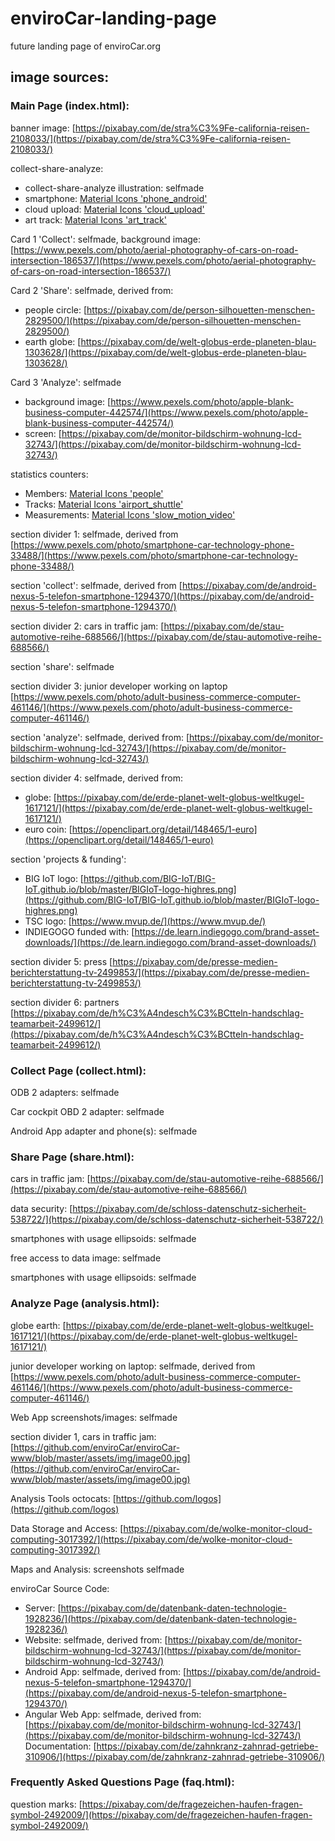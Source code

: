 # enviroCar-landing-page
future landing page of enviroCar.org

## image sources:

### Main Page (index.html):

banner image: 
[https://pixabay.com/de/stra%C3%9Fe-california-reisen-2108033/](https://pixabay.com/de/stra%C3%9Fe-california-reisen-2108033/)

collect-share-analyze:
* collect-share-analyze illustration: selfmade
* smartphone: [Material Icons 'phone_android'](https://material.io/tools/icons/?search=phone_android&style=baseline)
* cloud upload: [Material Icons 'cloud_upload'](https://material.io/tools/icons/?search=cloud_upload&style=baseline)
* art track: [Material Icons 'art_track'](https://material.io/tools/icons/?search=art_track&style=baseline)

Card 1 'Collect': selfmade, background image: [https://www.pexels.com/photo/aerial-photography-of-cars-on-road-intersection-186537/](https://www.pexels.com/photo/aerial-photography-of-cars-on-road-intersection-186537/)

Card 2 'Share': selfmade, derived from:
* people circle: [https://pixabay.com/de/person-silhouetten-menschen-2829500/](https://pixabay.com/de/person-silhouetten-menschen-2829500/)
* earth globe: [https://pixabay.com/de/welt-globus-erde-planeten-blau-1303628/](https://pixabay.com/de/welt-globus-erde-planeten-blau-1303628/)

Card 3 'Analyze': selfmade
* background image: [https://www.pexels.com/photo/apple-blank-business-computer-442574/](https://www.pexels.com/photo/apple-blank-business-computer-442574/)
* screen: [https://pixabay.com/de/monitor-bildschirm-wohnung-lcd-32743/](https://pixabay.com/de/monitor-bildschirm-wohnung-lcd-32743/)

statistics counters:
* Members: [Material Icons 'people'](https://material.io/tools/icons/?search=people&style=baseline)
* Tracks: [Material Icons 'airport_shuttle'](https://material.io/tools/icons/?search=airport_shuttle&style=baseline)
* Measurements: [Material Icons 'slow_motion_video'](https://material.io/tools/icons/?search=slow_motion_video&style=baseline)

section divider 1: selfmade, derived from [https://www.pexels.com/photo/smartphone-car-technology-phone-33488/](https://www.pexels.com/photo/smartphone-car-technology-phone-33488/)

section 'collect': selfmade, derived from [https://pixabay.com/de/android-nexus-5-telefon-smartphone-1294370/](https://pixabay.com/de/android-nexus-5-telefon-smartphone-1294370/)

section divider 2: cars in traffic jam: [https://pixabay.com/de/stau-automotive-reihe-688566/](https://pixabay.com/de/stau-automotive-reihe-688566/)

section 'share': selfmade

section divider 3: junior developer working on laptop [https://www.pexels.com/photo/adult-business-commerce-computer-461146/](https://www.pexels.com/photo/adult-business-commerce-computer-461146/)

section 'analyze': selfmade, derived from: [https://pixabay.com/de/monitor-bildschirm-wohnung-lcd-32743/](https://pixabay.com/de/monitor-bildschirm-wohnung-lcd-32743/)

section divider 4: selfmade, derived from:
* globe: [https://pixabay.com/de/erde-planet-welt-globus-weltkugel-1617121/](https://pixabay.com/de/erde-planet-welt-globus-weltkugel-1617121/)
* euro coin: [https://openclipart.org/detail/148465/1-euro](https://openclipart.org/detail/148465/1-euro)

section 'projects & funding': 
* BIG IoT logo: [https://github.com/BIG-IoT/BIG-IoT.github.io/blob/master/BIGIoT-logo-highres.png](https://github.com/BIG-IoT/BIG-IoT.github.io/blob/master/BIGIoT-logo-highres.png)
* TSC logo: [https://www.mvup.de/](https://www.mvup.de/)
* INDIEGOGO funded with: [https://de.learn.indiegogo.com/brand-asset-downloads/](https://de.learn.indiegogo.com/brand-asset-downloads/)

section divider 5: press [https://pixabay.com/de/presse-medien-berichterstattung-tv-2499853/](https://pixabay.com/de/presse-medien-berichterstattung-tv-2499853/)

section divider 6: partners [https://pixabay.com/de/h%C3%A4ndesch%C3%BCtteln-handschlag-teamarbeit-2499612/](https://pixabay.com/de/h%C3%A4ndesch%C3%BCtteln-handschlag-teamarbeit-2499612/)

### Collect Page (collect.html):

ODB 2 adapters: selfmade

Car cockpit OBD 2 adapter: selfmade

Android App adapter and phone(s): selfmade

### Share Page (share.html):

cars in traffic jam: [https://pixabay.com/de/stau-automotive-reihe-688566/](https://pixabay.com/de/stau-automotive-reihe-688566/)

data security: [https://pixabay.com/de/schloss-datenschutz-sicherheit-538722/](https://pixabay.com/de/schloss-datenschutz-sicherheit-538722/)

smartphones with usage ellipsoids: selfmade

free access to data image: selfmade

smartphones with usage ellipsoids: selfmade

### Analyze Page (analysis.html):

globe earth: [https://pixabay.com/de/erde-planet-welt-globus-weltkugel-1617121/](https://pixabay.com/de/erde-planet-welt-globus-weltkugel-1617121/)

junior developer working on laptop: selfmade, derived from [https://www.pexels.com/photo/adult-business-commerce-computer-461146/](https://www.pexels.com/photo/adult-business-commerce-computer-461146/)

Web App screenshots/images: selfmade

section divider 1, cars in traffic jam: [https://github.com/enviroCar/enviroCar-www/blob/master/assets/img/image00.jpg](https://github.com/enviroCar/enviroCar-www/blob/master/assets/img/image00.jpg)

Analysis Tools octocats: [https://github.com/logos](https://github.com/logos)

Data Storage and Access: [https://pixabay.com/de/wolke-monitor-cloud-computing-3017392/](https://pixabay.com/de/wolke-monitor-cloud-computing-3017392/)

Maps and Analysis: screenshots selfmade

enviroCar Source Code:
* Server: [https://pixabay.com/de/datenbank-daten-technologie-1928236/](https://pixabay.com/de/datenbank-daten-technologie-1928236/)
* Website: selfmade, derived from: [https://pixabay.com/de/monitor-bildschirm-wohnung-lcd-32743/](https://pixabay.com/de/monitor-bildschirm-wohnung-lcd-32743/)
* Android App: selfmade, derived from: [https://pixabay.com/de/android-nexus-5-telefon-smartphone-1294370/](https://pixabay.com/de/android-nexus-5-telefon-smartphone-1294370/)
* Angular Web App: selfmade, derived from: [https://pixabay.com/de/monitor-bildschirm-wohnung-lcd-32743/](https://pixabay.com/de/monitor-bildschirm-wohnung-lcd-32743/)
Documentation: [https://pixabay.com/de/zahnkranz-zahnrad-getriebe-310906/](https://pixabay.com/de/zahnkranz-zahnrad-getriebe-310906/)

### Frequently Asked Questions Page (faq.html):

question marks: [https://pixabay.com/de/fragezeichen-haufen-fragen-symbol-2492009/](https://pixabay.com/de/fragezeichen-haufen-fragen-symbol-2492009/)